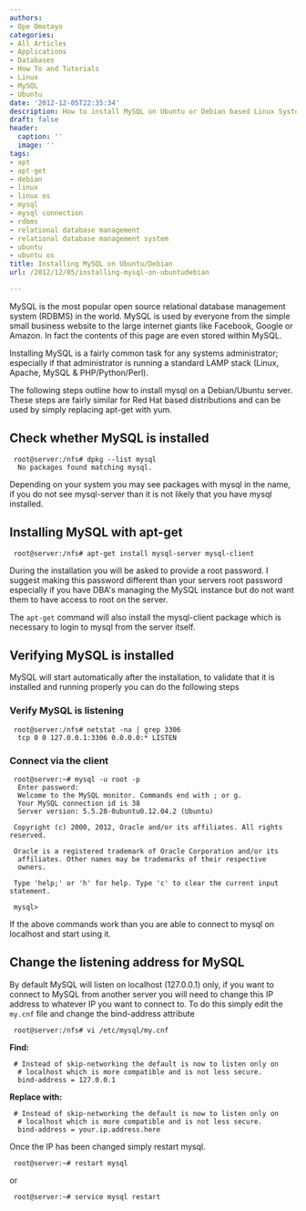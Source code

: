 ```yaml
---
authors:
- Ope Omotayo
categories:
- All Articles
- Applications
- Databases
- How To and Tutorials
- Linux
- MySQL
- Ubuntu
date: '2012-12-05T22:35:34'
description: How to install MySQL on Ubuntu or Debian based Linux Systems using apt-get
draft: false
header:
  caption: ''
  image: ''
tags:
- apt
- apt-get
- debian
- linux
- linux os
- mysql
- mysql connection
- rdbms
- relational database management
- relational database management system
- ubuntu
- ubuntu os
title: Installing MySQL on Ubuntu/Debian
url: /2012/12/05/installing-mysql-on-ubuntudebian

---
```


MySQL is the most popular open source relational database management system (RDBMS) in the world. MySQL is used by everyone from the simple small business website to the large internet giants like Facebook, Google or Amazon. In fact the contents of this page are even stored within MySQL.

Installing MySQL is a fairly common task for any systems administrator; especially if that administrator is running a standard LAMP stack (Linux, Apache, MySQL & PHP/Python/Perl).

The following steps outline how to install mysql on a Debian/Ubuntu server. These steps are fairly similar for Red Hat based distributions and can be used by simply replacing apt-get with yum.

## Check whether MySQL is installed
     
     root@server:/nfs# dpkg --list mysql
      No packages found matching mysql.

Depending on your system you may see packages with mysql in the name, if you do not see mysql-server than it is not likely that you have mysql installed.

## Installing MySQL with apt-get
     
     root@server:/nfs# apt-get install mysql-server mysql-client

During the installation you will be asked to provide a root password. I suggest making this password different than your servers root password especially if you have DBA's managing the MySQL instance but do not want them to have access to root on the server.

The `apt-get` command will also install the mysql-client package which is necessary to login to mysql from the server itself.

## Verifying MySQL is installed

MySQL will start automatically after the installation, to validate that it is installed and running properly you can do the following steps

### Verify MySQL is listening
     
     root@server:/nfs# netstat -na | grep 3306
      tcp 0 0 127.0.0.1:3306 0.0.0.0:* LISTEN

### Connect via the client
     
     root@server:~# mysql -u root -p
      Enter password:
      Welcome to the MySQL monitor. Commands end with ; or g.
      Your MySQL connection id is 38
      Server version: 5.5.28-0ubuntu0.12.04.2 (Ubuntu)

     Copyright (c) 2000, 2012, Oracle and/or its affiliates. All rights reserved.
     
     Oracle is a registered trademark of Oracle Corporation and/or its
      affiliates. Other names may be trademarks of their respective
      owners.
     
     Type 'help;' or 'h' for help. Type 'c' to clear the current input statement.

     mysql>

If the above commands work than you are able to connect to mysql on localhost and start using it.

## Change the listening address for MySQL

By default MySQL will listen on localhost (127.0.0.1) only, if you want to connect to MySQL from another server you will need to change this IP address to whatever IP you want to connect to. To do this simply edit the `my.cnf` file and change the bind-address attribute
     
     root@server:/nfs# vi /etc/mysql/my.cnf

**Find:**
     
     # Instead of skip-networking the default is now to listen only on
      # localhost which is more compatible and is not less secure.
      bind-address = 127.0.0.1

**Replace with:**
     
     # Instead of skip-networking the default is now to listen only on
      # localhost which is more compatible and is not less secure.
      bind-address = your.ip.address.here

Once the IP has been changed simply restart mysql.
     
     root@server:~# restart mysql

or
     
     root@server:~# service mysql restart
